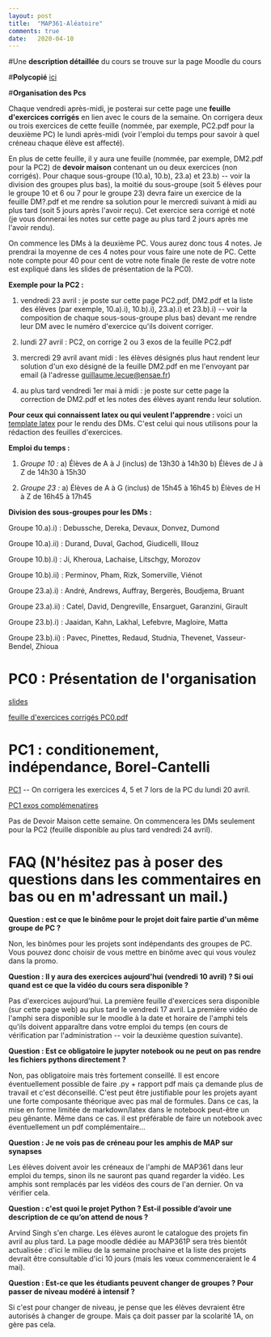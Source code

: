 ```yaml
---
layout: post
title:  "MAP361-Aléatoire"
comments: true
date:   2020-04-10
---
```


#Une **description détaillée** du cours se trouve sur la page Moodle du cours

#**Polycopié** [ici](/assets/polymap361.pdf)

#**Organisation des Pcs**

Chaque vendredi après-midi, je posterai sur cette page une **feuille d'exercices corrigés** en lien avec le cours de la semaine. On corrigera  deux ou trois exercices de cette feuille (nommée, par exemple, PC2.pdf pour la deuxième PC) le lundi après-midi (voir l'emploi du temps pour savoir à quel créneau chaque élève est affecté). 

En plus de cette feuille, il y aura une feuille (nommée, par exemple,  DM2.pdf pour la PC2) de **devoir maison** contenant un ou deux exercices (non corrigés). Pour chaque sous-groupe (10.a), 10.b), 23.a) et 23.b) -- voir la division des groupes plus bas), la moitié du sous-groupe (soit 5 élèves pour le groupe 10 et 6 ou 7 pour le groupe 23) devra faire un exercice de la feuille DM?.pdf et me rendre sa solution pour le mercredi suivant à midi au plus tard (soit 5 jours après l'avoir reçu). Cet exercice sera corrigé et noté (je vous donnerai les notes sur cette page au plus tard 2 jours après me l'avoir rendu).

On commence les DMs à la deuxième PC. Vous aurez donc tous 4 notes. Je prendrai la moyenne de ces 4 notes pour vous faire une note de PC. Cette note compte pour 40 pour cent de votre note finale (le reste de votre note est expliqué dans les slides de présentation de la PC0).

**Exemple pour la PC2 :**

1) vendredi 23 avril : je poste sur cette page PC2.pdf, DM2.pdf et la liste des élèves (par exemple, 10.a).i), 10.b).i), 23.a).i) et 23.b).i) -- voir la composition de chaque sous-sous-groupe plus bas) devant me rendre leur DM avec le numéro d'exercice qu'ils doivent corriger.

2) lundi 27 avril : PC2, on corrige 2 ou 3 exos de la feuille PC2.pdf

3) mercredi 29 avril avant midi : les élèves désignés plus haut rendent leur solution d'un exo désigné de la feuille DM2.pdf en me l'envoyant par email (à l'adresse guillaume.lecue@ensae.fr)

4) au plus tard vendredi 1er mai à midi : je poste sur cette page la correction de DM2.pdf et les notes des élèves ayant rendu leur solution.

**Pour ceux qui connaissent latex ou qui veulent l'apprendre :**  voici un [template latex](/assets/template_exos.tex) pour le rendu des DMs. C'est celui qui nous utilisons pour la rédaction des feuilles d'exercices.  

**Emploi du temps :**

1) *Groupe 10 :* a) Élèves de A à J (inclus) de 13h30 à 14h30 b) Élèves de J à Z de 14h30 à 15h30

2) *Groupe 23 :* a) Élèves de A à G (inclus) de 15h45 à 16h45 b) Élèves de H à Z de 16h45 à 17h45

**Division des sous-groupes pour les DMs :**

Groupe 10.a).i) : Debussche, Dereka, Devaux, Donvez, Dumond

Groupe 10.a).ii) : Durand, Duval, Gachod, Giudicelli, Illouz

Groupe 10.b).i) : Ji, Kheroua, Lachaise, Litschgy, Morozov

Groupe 10.b).ii) : Perminov, Pham, Rizk, Somerville, Viénot

Groupe 23.a).i) : André, Andrews, Auffray, Bergerès, Boudjema, Bruant

Groupe 23.a).ii) : Catel, David, Dengreville, Ensarguet, Garanzini, Girault

Groupe 23.b).i) : Jaaidan, Kahn, Lakhal, Lefebvre, Magloire, Matta

Groupe 23.b).ii) : Pavec, Pinettes, Redaud, Studnia, Thevenet, Vasseur-Bendel, Zhioua




# **PC0 : Présentation de l'organisation**

[slides](/assets/pres_100420.pdf)

[feuille d'exercices corrigés PC0.pdf](/assets/PC0.pdf) 

# **PC1 : conditionement, indépendance, Borel-Cantelli**

[PC1](/assets/PC1.pdf) -- On corrigera les exercices 4, 5 et 7 lors de la PC du lundi 20 avril.

[PC1 exos complémenatires](/assets/PC1_sup.pdf) 

Pas de Devoir Maison cette semaine. On commencera les DMs seulement pour la PC2 (feuille disponible au plus tard vendredi 24 avril).

<!-- #Chapitre 2 : Notions de compléxité algorithmique et de relaxation convexe
[notes de cours](/assets/lecture_ell_0_cs.pdf)

#Chapitre 3 : Null Space Property et Restricted Isometry Property
[notes de cours](/assets/lecture_nsp_rip_cs.pdf)

#TP : diagrammes de transition de phase
[Notebook -- énoncé](/assets/tp_diagramme_transition_phase.zip)

[Notebook -- corrigé](/assets/phase_transition_cvx.ipynb) 

 
#Chapitre 4 : La méthode du simplexe
[notes de cours](/assets/simplexe_method.pdf) -->
<!-- # **PC1** 
(PC1.pdf disponible avant le vendredi 17 avril -- pas de DM pour cette première PC) -->

# **FAQ** (N'hésitez pas à poser des questions dans les commentaires en bas ou en m'adressant un mail.)

**Question : est ce que le binôme pour le projet doit faire partie d'un même groupe de PC ?**

Non, les binômes pour les projets sont indépendants des groupes de PC. Vous pouvez donc choisir de vous mettre en binôme avec qui vous voulez dans la promo.

**Question : Il y aura des exercices aujourd'hui (vendredi 10 avril) ? Si oui quand est ce que la vidéo du cours sera disponible ?**

Pas d'exercices aujourd'hui. La première feuille d'exercices sera disponible (sur cette page web) au plus tard le vendredi 17 avril. La première vidéo de l'amphi sera disponible sur le moodle à la date et horaire de l'amphi tels qu'ils doivent apparaître dans votre emploi du temps (en cours de vérification par l'administration -- voir la deuxième question suivante).

**Question : Est ce obligatoire le jupyter notebook ou ne peut on pas rendre les fichiers pythons directement ?**


Non, pas obligatoire mais très fortement conseillé. Il est encore éventuellement possible de faire .py + rapport pdf mais ça demande plus de travail et c'est déconseillé. C'est peut être justifiable pour les projets ayant une forte composante théorique avec pas mal de formules. Dans ce cas, la mise en forme limitée de markdown/latex dans le notebook peut-être un peu gênante. Même dans ce cas. il est préférable de faire un notebook avec éventuellement un pdf complémentaire... 

**Question : Je ne vois pas de créneau pour les amphis de MAP sur synapses**

Les élèves doivent avoir les créneaux de l'amphi de MAP361 dans leur emploi du temps, sinon ils ne sauront pas quand regarder la vidéo. Les amphis sont remplacés par les vidéos des cours de l'an dernier.  On va vérifier cela.

**Question : c'est quoi le projet Python ? Est-il possible d’avoir une description de ce qu’on attend de nous ?**

Arvind Singh s'en charge. Les élèves auront le catalogue des projets fin avril au plus tard. La page moodle dédiée au MAP361P sera très bientôt actualisée : d'ici le milieu de la semaine prochaine et la liste des projets devrait être consultable d'ici 10 jours (mais les vœux commenceraient le 4 mai). 


**Question : Est-ce que les étudiants peuvent changer de groupes ? Pour passer de niveau modéré à intensif ?**

Si c'est pour changer de niveau, je pense que les élèves devraient être autorisés à changer de groupe. Mais ça doit passer par la scolarité 1A, on gère pas cela.

